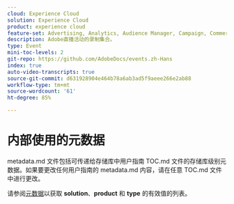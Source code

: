 ```yaml
---
cloud: Experience Cloud
solution: Experience Cloud
product: experience cloud
feature-set: Advertising, Analytics, Audience Manager, Campaign, Commerce, Customer Journey Analytics, Experience Cloud Services, Experience Manager, Experience Manager Assets, Experience Manager Cloud Manager, Experience Manager Forms, Experience Manager Guides, Experience Manager Screens, Experience Manager Sites, Experience Platform, Journey Optimizer, Journey Orchestration, Marketo Engage, Workfront
description: Adobe直播活动的录制集合。
type: Event
mini-toc-levels: 2
git-repo: https://github.com/AdobeDocs/events.zh-Hans
index: true
auto-video-transcripts: true
source-git-commit: d631928904e464b78a6ab3ad5f9aeee266e2ab88
workflow-type: tm+mt
source-wordcount: '61'
ht-degree: 85%

---
```



# 内部使用的元数据

metadata.md 文件包括可传递给存储库中用户指南 TOC.md 文件的存储库级别元数据。如果要更改任何用户指南的 metadata.md 内容，请在任意 TOC.md 文件中进行更改。

请参阅[元数据](https://experienceleague.adobe.com/docs/authoring-guide-exl/using/editing/user-guide-setup/metadata.html?lang=en)以获取 **solution**、**product** 和 **type** 的有效值的列表。
